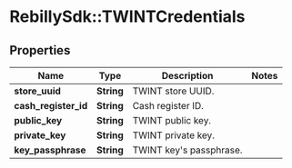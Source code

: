 # RebillySdk::TWINTCredentials

## Properties
Name | Type | Description | Notes
------------ | ------------- | ------------- | -------------
**store_uuid** | **String** | TWINT store UUID. | 
**cash_register_id** | **String** | Cash register ID. | 
**public_key** | **String** | TWINT public key. | 
**private_key** | **String** | TWINT private key. | 
**key_passphrase** | **String** | TWINT key&#x27;s passphrase. | 

